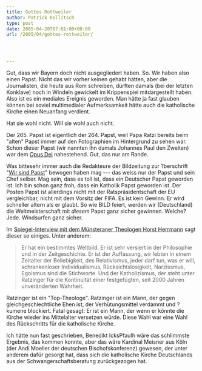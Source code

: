 ```yaml
---
title: Gottes Rottweiler
author: Patrick Kollitsch
type: post
date: 2005-04-20T07:01:00+00:00
url: /2005/04/gottes-rottweiler/




---
```

Gut, dass wir Bayern doch nicht ausgegliedert haben. So. Wir haben also einen Papst. Nicht das wir vorher keinen gehabt hätten, aber die Journalisten, die heute aus Rom schreiben, dürften damals (bei der letzten Konklave) noch in Windeln gewickelt im Krippenspiel mitdargestellt haben. Also ist es ein mediales Ereignis geworden. Man hätte ja fast glauben können bei soviel multimedialer Aufmerksamkeit hätte auch die katholische Kirche einen Neuanfang verdient.

Hat sie wohl nicht. Will sie wohl auch nicht.

Der 265. Papst ist eigentlich der 264. Papst, weil Papa Ratzi bereits beim "alten" Papst immer auf den Fotographien im Hintergrund zu sehen war. Schon dieser Papst (wir nannten ihn damals Johannes Paul den Zweiten) war dem [Opus Dei][1] nahestehend. Gut, das nur am Rande.

Was bittesehr immer auch die Redakteure der Bildzeitung zur ?berschrift "[Wir sind Papst][2]" bewogen haben mag --- das weiss nur der Papst und sein Chef selber. Mag sein, dass es toll ist, dass ein Deutscher Papst geworden ist. Ich bin schon ganz froh, dass ein Katholik Papst geworden ist. Der Posten Papst ist allerdings nicht mit der Ratspräsidentschaft der EU vergleichbar, nicht mit dem Vorsitz der FIFA. Es ist kein Gewinn. Er wird schneller altern als er glaubt. So wie BILD feiert, werden wir (Deutschland) die Weltmeisterschaft mit _diesem_ Papst ganz sicher gewinnen. Welche? Jede. Windsurfen ganz sicher.

Im [Spiegel-Interview mit dem Münsteraner Theologen Horst Herrmann][3] sagt dieser so einiges. Unter anderem:

> Er hat ein bestimmtes Weltbild. Er ist sehr versiert in der Philosophie und in der Zeitgeschichte. Er ist der Auffassung, wir lebten in einem Zeitalter der Beliebigkeit, des Relativismus, jeder darf tun, was er will, schrankenloser Individualismus, Rücksichtslosigkeit, Narzissmus, Egoismus sind die Stichworte. Und der Katholizismus, der steht unter Ratzinger für die Kontinuität einer festgefügten, seit 2000 Jahren unveränderten Wahrheit. 

Ratzinger ist ein "Top-Theologe". Ratzinger ist ein Mann, der gegen gleichgeschlechtliche Ehen ist, der Verhütungsmittel verdammt und ?kumene blockiert. Fatal gesagt: Er ist ein Mann, der wenn er könnte die Kirche wieder ins Mittelalter versetzen würde. Diese Wahl war eine Wahl des Rückschritts für die katholische Kirche. 

Ich hätte nun fast geschrieben, Benedikt IcksPfauIh wäre das schlimmste Ergebnis, das kommen konnte, aber das wäre Kardinal Meisner aus Köln (der Andi Moeller der deutschen Bischofskonferenz) gewesen, der unter anderem dafür gesorgt hat, dass sich die katholische Kirche Deutschlands aus der Schwangerschaftsberatung zurückgezogen hat.

 [1]: http://de.wikipedia.org/wiki/Opus_dei
 [2]: http://www.hebig.com/archives/003013.shtml
 [3]: http://www.spiegel.de/panorama/0,1518,352304,00.html
